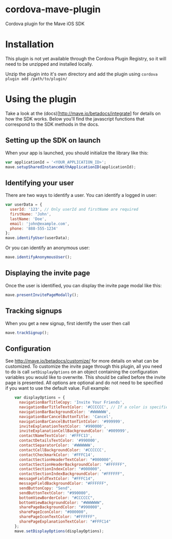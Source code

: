 # cordova-mave-plugin
Cordova plugin for the Mave iOS SDK

# Installation
This plugin is not yet available through the Cordova Plugin Registry, so it will need to be unzipped and installed locally.

Unzip the plugin into it's own directory and add the plugin using `cordova plugin add /path/to/plugin/`

# Using the plugin
Take a look at the (docs)[http://mave.io/betadocs/integrate] for details on how the SDK works. Below you'll find the javascript functions that correspond to the SDK methods in the docs.

## Setting up the SDK on launch
When your app is launched, you should initialize the library like this:
```javascript
var applicationId = '<YOUR_APPLICATION_ID>';
mave.setupSharedInstanceWithApplicationID(applicationId);
```

## Identifying your user
There are two ways to identify a user. You can identify a logged in user:
```javascript
var userData = {
  userId: '123', // Only userId and firstName are required
  firstName: 'John',
  lastName: 'Doe',
  email: 'john@example.com',
  phone: '888-555-1234'
};
mave.identifyUser(userData);
```
Or you can identify an anonymous user:
```javascript
mave.identifyAnonymousUser();
```

## Displaying the invite page
Once the user is identified, you can display the invite page modal like this:
```javascript
mave.presentInvitePageModally();
```

## Tracking signups
When you get a new signup, first identify the user then call
```javascript
mave.trackSignup();
```

## Configuration
See http://mave.io/betadocs/customize/ for more details on what can be customized.
To customize the invite page through this plugin, all you need to do is call `setDisplayOptions` on an object containing the configuration variables you would like to overwrite. This should be called before the invite page is presented.
All options are optional and do not need to be specified if you want to use the default value. Full example:
```javascript
    var displayOptions = {
      navigationBarTitleCopy: 'Invite Your Friends',
      navigationBarTitleTextColor: '#CCCCCC', // If a color is specified, it must be in this hex value form
      navigationBarBackgroundColor: '#WWWWWW',
      navigationBarCancelButtonTitle: 'Cancel',
      navigationBarCancelButtonTintColor: '#999999',
      inviteExplanationTextColor: '#990000',
      inviteExplanationCellBackgroundColor: '#009999',
      contactNameTextColor: '#FFFC13',
      contactDetailsTextColor: '#990000',
      contactSeparatorColor: '#WWWWWW',
      contactCellBackgroundColor: '#CCCCCC',
      contactCheckmarkColor: '#FFFC14',
      contactSectionHeaderTextColor: "#000000",
      contactSectionHeaderBackgroundColor: "#FFFFFF",
      contactSectionIndexColor: "#000000",
      contactSectionIndexBackgroundColor: "#FFFFFF",
      messageFieldTextColor: "#FFFC14",
      messageFieldBackgroundColor: "#FFFFFF",
      sendButtonCopy: "Send",
      sendButtonTextColor: "#990000",
      bottomViewBorderColor: "#CCCCCC",
      bottomViewBackgroundColor: "#WWWWWW",
      sharePageBackgroundColor: "#990000",
      sharePageIconColor: "#000000",
      sharePageIconTextColor: "#FFFFFF",
      sharePageExplanationTextColor: "#FFFC14"
    };
    mave.setDisplayOptions(displayOptions);
```
